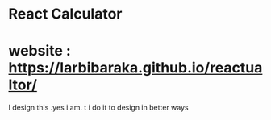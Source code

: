# React Calculator
# website : https://larbibaraka.github.io/reactualtor/
I design this .yes i am. t
i do it to design in better ways
